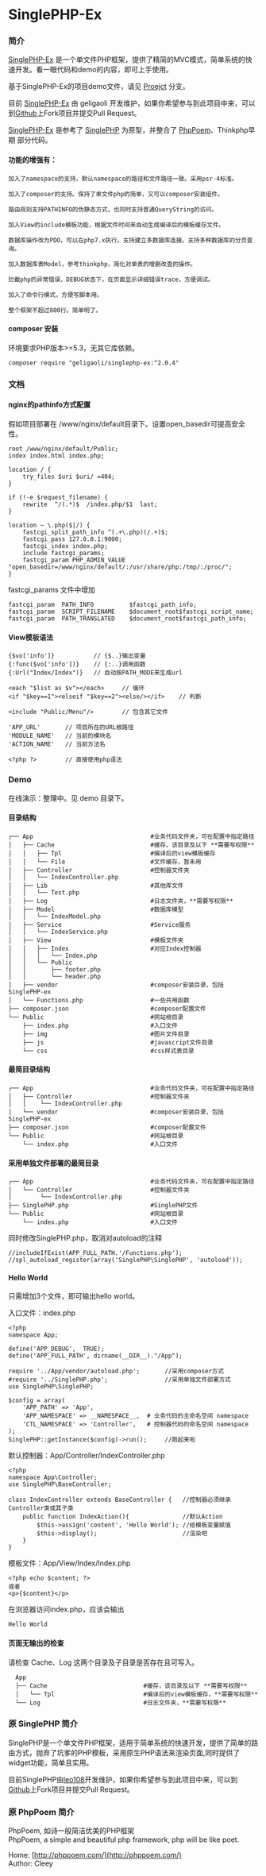 # SinglePHP-Ex


### 简介

[SinglePHP-Ex](https://github.com/geligaoli/SinglePHP-Ex) 是一个单文件PHP框架，提供了精简的MVC模式，简单系统的快速开发。看一眼代码和demo的内容，即可上手使用。

基于SinglePHP-Ex的项目demo文件，请见 [Proejct](https://github.com/geligaoli/SinglePHP-Ex/tree/project) 分支。

目前 [SinglePHP-Ex](https://github.com/geligaoli/SinglePHP-Ex) 由 geligaoli 开发维护，如果你希望参与到此项目中来，可以到[Github](https://github.com/geligaoli/SinglePHP-Ex)上Fork项目并提交Pull Request。

[SinglePHP-Ex](https://github.com/geligaoli/SinglePHP-Ex) 是参考了 [SinglePHP](https://github.com/leo108/SinglePHP) 为原型，并整合了 [PhpPoem](https://github.com/cleey/phppoem)、Thinkphp早期 部分代码。


#### 功能的增强有：

    加入了namespace的支持，默认namespace的路径和文件路径一致。采用psr-4标准。
    
    加入了composer的支持。保持了单文件php的简单，又可以composer安装组件。
    
    路由规则支持PATHINFO的伪静态方式，也同时支持普通QueryString的访问。

    加入View的include模板功能，根据文件时间来自动生成编译后的模板缓存文件。
    
    数据库操作改为PDO，可以在php7.x执行。支持建立多数据库连接。支持多种数据库的分页查询。
    
    加入数据库表Model，参考thinkphp，简化对单表的增删改查的操作。
    
    拦截php的异常错误，DEBUG状态下，在页面显示详细错误trace，方便调试。
    
    加入了命令行模式，方便写脚本用。

    整个框架不超过800行。简单明了。

#### composer 安装

环境要求PHP版本>=5.3，无其它库依赖。

    composer require "geligaoli/singlephp-ex:^2.0.4"

### 文档

#### nginx的pathinfo方式配置

假如项目部署在 /www/nginx/default目录下。设置open_basedir可提高安全性。

    root /www/nginx/default/Public;
    index index.html index.php;

    location / {
        try_files $uri $uri/ =404;
    }

    if (!-e $request_filename) {
        rewrite  ^/(.*)$  /index.php/$1  last;
    }

    location ~ \.php($|/) {
        fastcgi_split_path_info ^(.+\.php)(/.+)$;
        fastcgi_pass 127.0.0.1:9000;
        fastcgi_index index.php;
        include fastcgi_params;
        fastcgi_param PHP_ADMIN_VALUE "open_basedir=/www/nginx/default/:/usr/share/php:/tmp/:/proc/";
    }

fastcgi_params 文件中增加

    fastcgi_param  PATH_INFO          $fastcgi_path_info;
    fastcgi_param  SCRIPT_FILENAME    $document_root$fastcgi_script_name;
    fastcgi_param  PATH_TRANSLATED    $document_root$fastcgi_path_info;


#### View模板语法

    {$vo['info']}           // {$..}输出变量
    {:func($vo['info'])}    // {:..}调用函数
    {:Url("Index/Index")}   // 自动按PATH_MODE来生成url
                    
    <each "$list as $v"></each>     // 循环
    <if "$key==1"><elseif "$key==2"><else/></if>    // 判断
    
    <include "Public/Menu"/>        // 包含其它文件
    
    'APP_URL'       // 项目所在的URL根路径
    'MODULE_NAME'   // 当前的模块名
    'ACTION_NAME'   // 当前方法名
    
    <?php ?>        // 直接使用php语法

### Demo

在线演示：整理中。见 demo 目录下。

#### 目录结构

    ┌── App                                 #业务代码文件夹，可在配置中指定路径
    │   ├── Cache                           #缓存，该目录及以下 **需要写权限**
    │   │   ├── Tpl                         #编译后的view模板缓存
    │   │   └── File                        #文件缓存，暂未用
    │   ├── Controller                      #控制器文件夹
    │   │   └── IndexController.php
    │   ├── Lib                             #其他库文件
    │   │   └── Test.php
    │   ├── Log                             #日志文件夹，**需要写权限**
    │   ├── Model                           #数据库模型
    │   │   └── IndexModel.php
    │   ├── Service                         #Service服务
    │   │   └── IndexService.php
    │   ├── View                            #模板文件夹
    │   │   ├── Index                       #对应Index控制器
    │   │   │   └── Index.php
    │   │   └── Public
    │   │       ├── footer.php
    │   │       └── header.php
    │   ├── vendor                          #composer安装目录，包括SinglePHP-ex
    │   └── Functions.php                   #一些共用函数
    ├── composer.json                       #composer配置文件
    └── Public                              #网站根目录
        ├── index.php                       #入口文件
        ├── img                             #图片文件目录
        ├── js                              #javascript文件目录
        └── css                             #css样式表目录

#### 最简目录结构

    ┌── App                                 #业务代码文件夹，可在配置中指定路径
    │   ├── Controller                      #控制器文件夹
    │   │    └── IndexController.php
    │   └── vendor                          #composer安装目录，包括SinglePHP-ex
    ├── composer.json                       #composer配置文件
    └── Public                              #网站根目录
        └── index.php                       #入口文件
        
#### 采用单独文件部署的最简目录

    ┌── App                                 #业务代码文件夹，可在配置中指定路径
    │   └── Controller                      #控制器文件夹
    │        └── IndexController.php
    ├── SinglePHP.php                       #SinglePHP文件
    └── Public                              #网站根目录
        └── index.php                       #入口文件

同时修改SinglePHP.php，取消对autoload的注释
    
    //includeIfExist(APP_FULL_PATH.'/Functions.php');
    //spl_autoload_register(array('SinglePHP\SinglePHP', 'autoload'));


#### Hello World

只需增加3个文件，即可输出hello world。

入口文件：index.php

    <?php
    namespace App;
    
    define('APP_DEBUG',  TRUE);
    define('APP_FULL_PATH', dirname(__DIR__)."/App");
    
    require '../App/vendor/autoload.php';       //采用composer方式
    #require '../SinglePHP.php';                //采用单独文件部署方式
    use SinglePHP\SinglePHP;

    $config = array(
        'APP_PATH' => 'App',
        'APP_NAMESPACE' => __NAMESPACE__,  # 业务代码的主命名空间 namespace
        'CTL_NAMESPACE' => 'Controller',   # 控制器代码的命名空间 namespace
    );
    SinglePHP::getInstance($config)->run();     //跑起来啦
    

默认控制器：App/Controller/IndexController.php

    <?php
    namespace App\Controller;
    use SinglePHP\BaseController;

    class IndexController extends BaseController {   //控制器必须继承Controller类或其子类
        public function IndexAction(){               //默认Action
            $this->assign('content', 'Hello World'); //给模板变量赋值
            $this->display();                        //渲染吧
        }
    }
    
模板文件：App/View/Index/Index.php

    <?php echo $content; ?>
    或者
    <p>{$content}</p>
    
在浏览器访问index.php，应该会输出

    Hello World
    
#### 页面无输出的检查

请检查 Cache、Log 这两个目录及子目录是否存在且可写入。

      App                                 
      ├── Cache                           #缓存，该目录及以下 **需要写权限**
      │   └── Tpl                         #编译后的view模板缓存，**需要写权限**
      └── Log                             #日志文件夹，**需要写权限**



    
### 原 SinglePHP 简介

SinglePHP是一个单文件PHP框架，适用于简单系统的快速开发，提供了简单的路由方式，抛弃了坑爹的PHP模板，采用原生PHP语法来渲染页面,同时提供了widget功能，简单且实用。

目前SinglePHP由[leo108](http://leo108.com)开发维护，如果你希望参与到此项目中来，可以到[Github](https://github.com/leo108/SinglePHP)上Fork项目并提交Pull Request。


### 原 PhpPoem 简介

PhpPoem, 如诗一般简洁优美的PHP框架       
PhpPoem, a simple and beautiful php framework, php will be like poet.

Home: [http://phppoem.com/](http://phppoem.com/)  
Author: Cleey  

